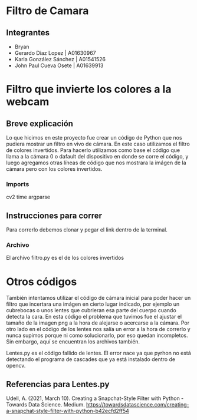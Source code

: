 # Filtro de Camara
## Integrantes
- Bryan
- Gerardo Diaz Lopez | A01630967
- Karla González Sánchez | A01541526
- John Paul Cueva Osete | A01639913

# Filtro que invierte los colores a la webcam
## Breve explicación
Lo que hicimos en este proyecto fue crear un código de Python que nos pudiera mostrar un filtro en vivo de cámara. En este caso utilizamos el filtro de colores invertidos. Para hacerlo utilizamos como base el código que llama a la cámara 0 o dafault del dispositivo en donde se corre el código, y luego agregamos otras líneas de código que nos mostrara la imágen de la cámara pero con los colores invertidos. 

### Imports
cv2
time
argparse

## Instrucciones para correr
Para correrlo debemos clonar y pegar el link dentro de la terminal.

### Archivo
El archivo filtro.py es el de los colores invertidos

# Otros códigos
También intentamos utilizar el código de cámara inicial para poder hacer un filtro que incertara una imágen en cierto lugar indicado, por ejemplo un cubrebocas o unos lentes que cubrieran esa parte del cuerpo cuando detecta la cara. En esta código el problema que tuvimos fue el ajustar el tamaño de la imagen png a la hora de alejarse o acercarse a la cámara. Por otro lado en el código de los lentes nos salía un error a la hora de correrlo y nunca supimos porque ni como solucionarlo, por eso quedan incompletos. Sin embargo, aquí se encuentran los archivos también.

Lentes.py es el código fallido de lentes. El error nace ya que pyrhon no está detectando el programa de cascades que ya está instalado dentro de opencv.

## Referencias para Lentes.py
Udell, A. (2021, March 10). Creating a Snapchat-Style Filter with Python - Towards Data Science. Medium. https://towardsdatascience.com/creating-a-snapchat-style-filter-with-python-b42ecfd2ff54
